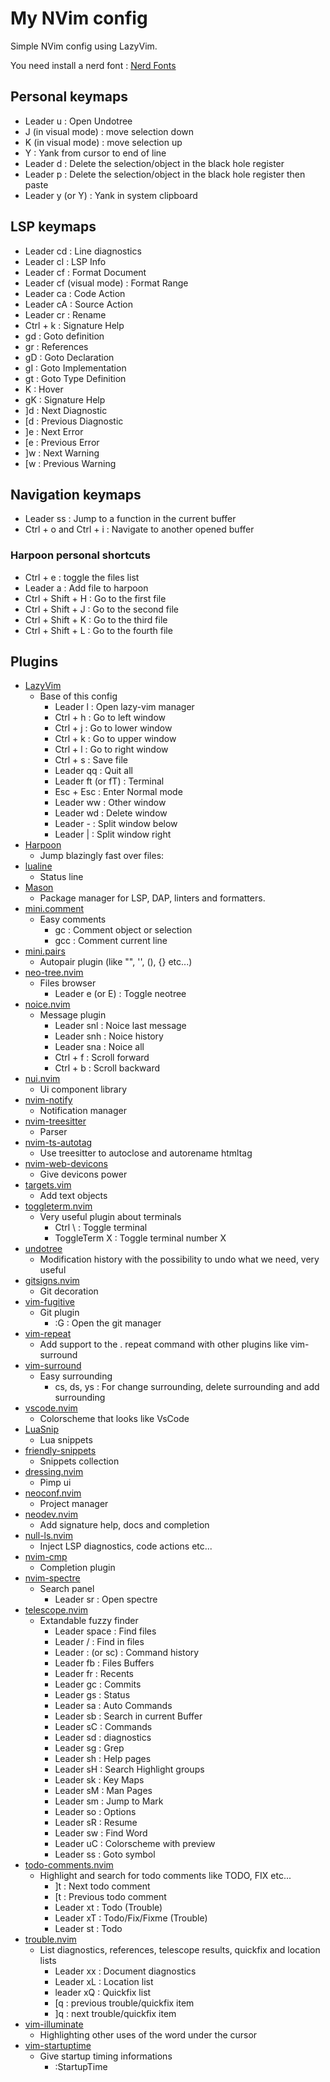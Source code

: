 # My NVim config

Simple NVim config using LazyVim.

You need install a nerd font : [Nerd Fonts](https://www.nerdfonts.com/)

## Personal keymaps

- Leader u : Open Undotree
- J (in visual mode) : move selection down
- K (in visual mode) : move selection up
- Y : Yank from cursor to end of line
- Leader d : Delete the selection/object in the black hole register
- Leader p : Delete the selection/object in the black hole register then paste
- Leader y (or Y) : Yank in system clipboard

## LSP keymaps

- Leader cd : Line diagnostics
- Leader cl : LSP Info
- Leader cf : Format Document
- Leader cf (visual mode) : Format Range
- Leader ca : Code Action
- Leader cA : Source Action
- Leader cr : Rename
- Ctrl + k : Signature Help
- gd : Goto definition
- gr : References
- gD : Goto Declaration
- gI : Goto Implementation
- gt : Goto Type Definition
- K : Hover
- gK : Signature Help
- ]d : Next Diagnostic
- [d : Previous Diagnostic
- ]e : Next Error
- [e : Previous Error
- ]w : Next Warning
- [w : Previous Warning

## Navigation keymaps

- Leader ss : Jump to a function in the current buffer
- Ctrl + o and Ctrl + i : Navigate to another opened buffer

### Harpoon personal shortcuts

- Ctrl + e : toggle the files list
- Leader a : Add file to harpoon
- Ctrl + Shift + H : Go to the first file
- Ctrl + Shift + J : Go to the second file
- Ctrl + Shift + K : Go to the third file
- Ctrl + Shift + L : Go to the fourth file

## Plugins

- [LazyVim](https://github.com/LazyVim/LazyVim)
  - Base of this config
    - Leader l : Open lazy-vim manager
    - Ctrl + h : Go to left window
    - Ctrl + j : Go to lower window
    - Ctrl + k : Go to upper window
    - Ctrl + l : Go to right window
    - Ctrl + s : Save file
    - Leader qq : Quit all
    - Leader ft (or fT) : Terminal
    - Esc + Esc : Enter Normal mode
    - Leader ww : Other window
    - Leader wd : Delete window
    - Leader - : Split window below
    - Leader | : Split window right
- [Harpoon](https://github.com/theprimeagen/harpoon)
  - Jump blazingly fast over files:
- [lualine](https://github.com/nvim-lualine/lualine.nvim)
  - Status line
- [Mason](https://github.com/williamboman/mason.nvim)
  - Package manager for LSP, DAP, linters and formatters.
- [mini.comment](https://github.com/echasnovski/mini.comment)
  - Easy comments
    - gc : Comment object or selection
    - gcc : Comment current line
- [mini.pairs](https://github.com/echasnovski/mini.pairs)
  - Autopair plugin (like "", '', (), {} etc...)
- [neo-tree.nvim](https://github.com/nvim-neo-tree/neo-tree.nvim)
  - Files browser
    - Leader e (or E) : Toggle neotree
- [noice.nvim](https://github.com/folke/noice.nvim)
  - Message plugin
    - Leader snl : Noice last message
    - Leader snh : Noice history
    - Leader sna : Noice all
    - Ctrl + f : Scroll forward
    - Ctrl + b : Scroll backward
- [nui.nvim](https://github.com/MunifTanjim/nui.nvim)
  - Ui component library
- [nvim-notify](https://github.com/rcarriga/nvim-notify)
  - Notification manager
- [nvim-treesitter](https://github.com/nvim-treesitter/nvim-treesitter)
  - Parser
- [nvim-ts-autotag](https://github.com/windwp/nvim-ts-autotag)
  - Use treesitter to autoclose and autorename htmltag
- [nvim-web-devicons](https://github.com/nvim-tree/nvim-web-devicons)
  - Give devicons power
- [targets.vim](https://github.com/wellle/targets.vim)
  - Add text objects
- [toggleterm.nvim](https://github.com/akinsho/toggleterm.nvim)
  - Very useful plugin about terminals
    - Ctrl \ : Toggle terminal
    - ToggleTerm X : Toggle terminal number X
- [undotree](https://github.com/mbbill/undotree)
  - Modification history with the possibility to undo what we need, very useful
- [gitsigns.nvim](https://github.com/lewis6991/gitsigns.nvim)
  - Git decoration
- [vim-fugitive](https://github.com/tpope/vim-fugitive)
  - Git plugin
    - :G : Open the git manager
- [vim-repeat](https://github.com/tpope/vim-repeat)
  - Add support to the . repeat command with other plugins like vim-surround
- [vim-surround](https://github.com/tpope/vim-surround)
  - Easy surrounding
    - cs, ds, ys : For change surrounding, delete surrounding and add surrounding
- [vscode.nvim](https://github.com/Mofiqul/vscode.nvim)
  - Colorscheme that looks like VsCode
- [LuaSnip](https://github.com/L3MON4D3/LuaSnip)
  - Lua snippets
- [friendly-snippets](https://github.com/rafamadriz/friendly-snippets)
  - Snippets collection
- [dressing.nvim](https://github.com/stevearc/dressing.nvim)
  - Pimp ui
- [neoconf.nvim](https://github.com/folke/neoconf.nvim)
  - Project manager
- [neodev.nvim](https://github.com/folke/neodev.nvim)
  - Add signature help, docs and completion
- [null-ls.nvim](https://github.com/jose-elias-alvarez/null-ls.nvim)
  - Inject LSP diagnostics, code actions etc...
- [nvim-cmp](https://github.com/hrsh7th/nvim-cmp)
  - Completion plugin
- [nvim-spectre](https://github.com/nvim-pack/nvim-spectre)
  - Search panel
    - Leader sr : Open spectre
- [telescope.nvim](https://github.com/nvim-telescope/telescope.nvim)
  - Extandable fuzzy finder
    - Leader space : Find files
    - Leader / : Find in files
    - Leader : (or sc) : Command history
    - Leader fb : Files Buffers
    - Leader fr : Recents
    - Leader gc : Commits
    - Leader gs : Status
    - Leader sa : Auto Commands
    - Leader sb : Search in current Buffer
    - Leader sC : Commands
    - Leader sd : diagnostics
    - Leader sg : Grep
    - Leader sh : Help pages
    - Leader sH : Search Highlight groups
    - Leader sk : Key Maps
    - Leader sM : Man Pages
    - Leader sm : Jump to Mark
    - Leader so : Options
    - Leader sR : Resume
    - Leader sw : Find Word
    - Leader uC : Colorscheme with preview
    - Leader ss : Goto symbol
- [todo-comments.nvim](https://github.com/folke/todo-comments.nvim)
  - Highlight and search for todo comments like TODO, FIX etc...
    - ]t : Next todo comment
    - [t : Previous todo comment
    - Leader xt : Todo (Trouble)
    - Leader xT : Todo/Fix/Fixme (Trouble)
    - Leader st : Todo
- [trouble.nvim](https://github.com/folke/trouble.nvim)
  - List diagnostics, references, telescope results, quickfix and location lists
    - Leader xx : Document diagnostics
    - Leader xL : Location list
    - leader xQ : Quickfix list
    - [q : previous trouble/quickfix item
    - ]q : next trouble/quickfix item
- [vim-illuminate](https://github.com/RRethy/vim-illuminate)
  - Highlighting other uses of the word under the cursor
- [vim-startuptime](https://github.com/dstein64/vim-startuptime)
  - Give startup timing informations
    - :StartupTime
